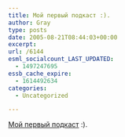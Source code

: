 ```yaml
---
title: Мой первый подкаст :).
author: Gray
type: posts
date: 2005-08-21T08:44:03+00:00
excerpt:
url: /6144
esml_socialcount_LAST_UPDATED:
  - 1497247695
essb_cache_expire:
  - 1614492634
categories:
  - Uncategorized

---
```








<a href="http://www.searchengines.ru/seoblog/archives/2005/08/seocast.html" target="_blank">Мой первый подкаст</a> :).
